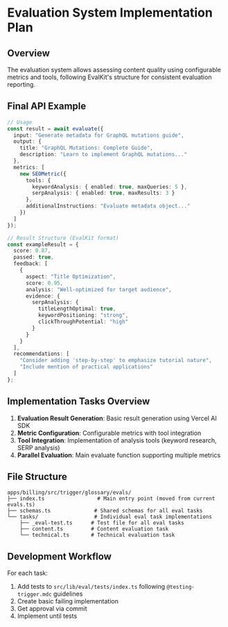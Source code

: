 # Evaluation System Implementation Plan

## Overview
The evaluation system allows assessing content quality using configurable metrics and tools, following EvalKit's structure for consistent evaluation reporting.

## Final API Example
```typescript
// Usage
const result = await evaluate({
  input: "Generate metadata for GraphQL mutations guide",
  output: {
    title: "GraphQL Mutations: Complete Guide",
    description: "Learn to implement GraphQL mutations..."
  },
  metrics: [
    new SEOMetric({
      tools: {
        keywordAnalysis: { enabled: true, maxQueries: 5 },
        serpAnalysis: { enabled: true, maxResults: 3 }
      },
      additionalInstructions: "Evaluate metadata object..."
    })
  ]
});

// Result Structure (EvalKit format)
const exampleResult = {
  score: 0.87,
  passed: true,
  feedback: [
    {
      aspect: "Title Optimization",
      score: 0.95,
      analysis: "Well-optimized for target audience",
      evidence: {
        serpAnalysis: {
          titleLengthOptimal: true,
          keywordPositioning: "strong",
          clickThroughPotential: "high"
        }
      }
    }
  ],
  recommendations: [
    "Consider adding 'step-by-step' to emphasize tutorial nature",
    "Include mention of practical applications"
  ]
};
```

## Implementation Tasks Overview
1. **Evaluation Result Generation**: Basic result generation using Vercel AI SDK
2. **Metric Configuration**: Configurable metrics with tool integration
3. **Tool Integration**: Implementation of analysis tools (keyword research, SERP analysis)
4. **Parallel Evaluation**: Main evaluate function supporting multiple metrics

## File Structure
```
apps/billing/src/trigger/glossary/evals/
├── index.ts                 # Main entry point (moved from current evals.ts)
├── schemas.ts              # Shared schemas for all eval tasks
└── tasks/                  # Individual eval task implementations
    ├── _eval-test.ts      # Test file for all eval tasks
    ├── content.ts         # Content evaluation task
    └── technical.ts       # Technical evaluation task
```

## Development Workflow
For each task:
1. Add tests to `src/lib/eval/tests/index.ts` following `@testing-trigger.mdc` guidelines
2. Create basic failing implementation
3. Get approval via commit
4. Implement until tests